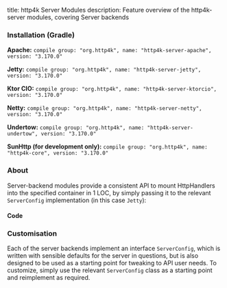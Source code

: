 title: http4k Server Modules
description: Feature overview of the http4k-server modules, covering Server backends

### Installation (Gradle)
**Apache:** ```compile group: "org.http4k", name: "http4k-server-apache", version: "3.170.0"```

**Jetty:** ```compile group: "org.http4k", name: "http4k-server-jetty", version: "3.170.0"```

**Ktor CIO:** ```compile group: "org.http4k", name: "http4k-server-ktorcio", version: "3.170.0"```

**Netty:** ```compile group: "org.http4k", name: "http4k-server-netty", version: "3.170.0"```

**Undertow:** ```compile group: "org.http4k", name: "http4k-server-undertow", version: "3.170.0"```

**SunHttp (for development only):** ```compile group: "org.http4k", name: "http4k-core", version: "3.170.0"```

### About
Server-backend modules provide a consistent API to mount HttpHandlers into the specified container in 1 LOC, by 
simply passing it to the relevant `ServerConfig` implementation (in this case `Jetty`):

#### Code [<img class="octocat"/>](https://github.com/http4k/http4k/blob/master/src/docs/guide/modules/servers/example_http.kt)
<script src="https://gist-it.appspot.com/https://github.com/http4k/http4k/blob/master/src/docs/guide/modules/servers/example_http.kt"></script>

### Customisation
Each of the server backends implement an interface `ServerConfig`, which is written with sensible defaults for the server in questions, 
but is also designed to be used as a starting point for tweaking to API user needs. To customize, simply use the relevant `ServerConfig` 
class as a starting point and reimplement as required.
